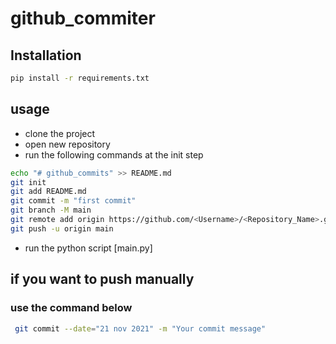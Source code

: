 # github_commiter



## Installation
``` bash
pip install -r requirements.txt
```


## usage
* clone the project
* open new repository
* run the following commands at the init step 
``` bash
echo "# github_commits" >> README.md
git init
git add README.md
git commit -m "first commit"
git branch -M main
git remote add origin https://github.com/<Username>/<Repository_Name>.git
git push -u origin main
```

* run the python script [main.py]


## if you want to push manually 
### use the command below
``` bash
 git commit --date="21 nov 2021" -m "Your commit message"
```